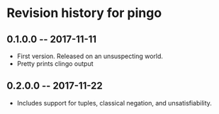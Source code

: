 # Revision history for pingo

## 0.1.0.0  -- 2017-11-11

* First version. Released on an unsuspecting world.
* Pretty prints clingo output

## 0.2.0.0 -- 2017-11-22

* Includes support for tuples, classical negation, and unsatisfiability.
